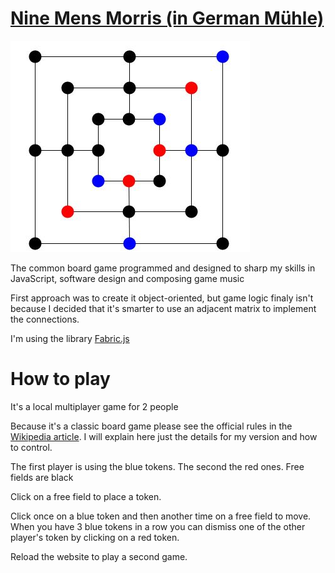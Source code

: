 # [Nine Mens Morris (in German Mühle)](https://chrismotian.github.io/Nine_Mens_Morris/)

![Board](board.JPG)

The common board game programmed and designed to sharp my skills in JavaScript, software design and composing game music

First approach was to create it object-oriented, but game logic finaly isn't because I decided that it's smarter to use an adjacent matrix to implement the connections.

I'm using the library [Fabric.js](http://fabricjs.com/)

# How to play

It's a local multiplayer game for 2 people

Because it's a classic board game please see the official rules in the [Wikipedia article](https://en.wikipedia.org/wiki/Nine_men%27s_morris). I will explain here just the details for my version and how to control.   

The first player is using the blue tokens.
The second the red ones.
Free fields are black

Click on a free field to place a token.

Click once on a blue token and then another time on a free field to move.
When you have 3 blue tokens in a row you can dismiss one of the other player's token by clicking on a red token.

Reload the website to play a second game.